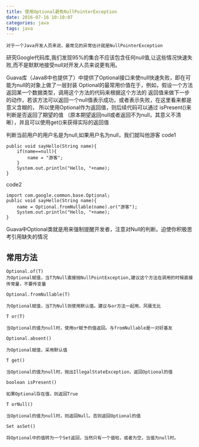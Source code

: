 ```yaml
---
title: 使用Optional避免NullPointerException
date: 2016-07-16 10:10:07
categories: java
tags: java
---
```

```
对于一个Java开发人员来说，最常见的异常估计就是NullPointerException
```
研究Google代码库,我们发现95%的集合不应该包含任何null值,让这些情况快速失败,而不是默默地接受null对开发人员来说更有用。


<!--more-->

Guava库（Java8中也提供了）中提供了Optional接口来使null快速失败，即在可能为null的对象上做了一层封装
Optional的最常用价值在于，例如，假设一个方法返回某一个数据类型，调用这个方法的代码来根据这个方法的
返回值来做下一步的动作，若该方法可以返回一个null值表示成功，或者表示失败，在这里看来都是意义含糊的，
所以使用Optional作为返回值，则后续代码可以通过 isPresent()来判断是否返回了期望的值
（原本期望返回null或者返回不为null，其意义不清晰），并且可以使用get()来获得实际的返回值

判断当前用户的用户名是为null,如果用户名为null，我们就叫他游客
code1

```
public void sayHello(String name){
    if(name==null){
        name = "游客";
    }
    System.out.println("Hello, "+name);
}
```

code2
```
import com.google.common.base.Optional;
public void sayHello(String name){
    name = Optional.fromNullable(name).or("游客");
    System.out.println("Hello, "+name);
}
```
Guava中Optional类就是用来强制提醒开发者，注意对Null的判断。迫使你积极思考引用缺失的情况

## 常用方法
```
Optional.of(T)
为Optional赋值，当T为Null直接抛NullPointException,建议这个方法在调用的时候直接传常量，不要传变量
 
Optional.fromNullable(T)
 
为Optional赋值，当T为Null则使用默认值。建议与or方法一起用，风骚无比
 
T or(T)
 
当Optional的值为null时，使用or赋予的值返回。与fromNullable是一对好基友
 
Optional.absent()
 
为Optional赋值，采用默认值
 
T get()
 
当Optional的值为null时，抛出IllegalStateException，返回Optional的值
 
boolean isPresent()
 
如果Optional存在值，则返回True
 
T orNull()
 
当Optional的值为null时，则返回Null。否则返回Optional的值
 
Set asSet()
 
将Optional中的值转为一个Set返回，当然只有一个值啦，或者为空，当值为null时。
```